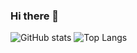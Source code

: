 ### Hi there 👋

![GitHub stats](https://github-readme-stats.vercel.app/api?username=Leofltt&show_icons=true&theme=midnight-purple)
![Top Langs](https://github-readme-stats.vercel.app/api/top-langs/?username=Leofltt&theme=midnight-purple)

<!--
**Leofltt/Leofltt** is a ✨ _special_ ✨ repository because its `README.md` (this file) appears on your GitHub profile.

Here are some ideas to get you started:

- 🔭 I’m currently working on ...
- 🌱 I’m currently learning ...
- 👯 I’m looking to collaborate on ...
- 🤔 I’m looking for help with ...
- 💬 Ask me about ...
- 📫 How to reach me: ...
- 😄 Pronouns: ...
- ⚡ Fun fact: ...
-->
